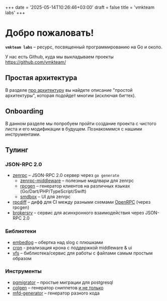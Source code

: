 +++
date = '2025-05-14T10:26:46+03:00'
draft = false
title = 'vmkteam labs'
+++


#  Добро пожаловать!

**`vmkteam labs`** – ресурс, посвященный программированию на Go и около.

У нас есть Github, куда мы выкладываем проекты https://github.com/vmkteam/ 

## Простая архитектура
В разделе [про архитектуру](/simple-architecture/) вы найдете описание "простой архитектуры", которая подойдет многим (исключая бигтех).

## Onboarding
В данном разделе мы попробуем пройти создание проекта с чистого листа и его модификации в будущем. Познакомимся с нашими инструментами.

## Тулинг

### JSON-RPC 2.0
* [zenrpc](https://github.com/vmkteam/zenrpc) – JSON-RPC 2.0 сервер через `go generate`
  * [zenrpc-middleware](https://github.com/vmkteam/zenrpc-middleware) – полезные мидлвари для zenrpc
  * [rpcgen](https://github.com/vmkteam/rpcgen) – генератор клиентов на различных языках (Go/Dart/PHP/TypeScript/Swift)
  * [smdbox](https://github.com/vmkteam/smdbox) – UI для zenrpc
* [rpcdiff](https://github.com/vmkteam/rpcdiff) – дифф для CI между разными схемами [OpenRPC](https://open-rpc.org/) (через rpcgen)
* [brokersrv](https://github.com/vmkteam/brokersrv) – сервис для асинхронного взаимодействия через JSON-RPC 2.0

### Библиотеки
* [embedlog](https://github.com/vmkteam/embedlog) – обертка над slog c плюшками
* [cron](https://github.com/vmkteam/cron) - реализация крона с поддержкой middleware & ui
* [vfs](https://github.com/vmkteam/vfs) – библиотека/сервис для работы с файлами самым простым образом

### Инструменты 
* [pgmigrator](https://github.com/vmkteam/pgmigrator) – простые миграции для postgresql
* [colgen](https://github.com/vmkteam/colgen) – генератор сниппетов [и не только](/colgen/)
* [mfd-generator](https://github.com/vmkteam/mfd-generator) – генератор разного кода